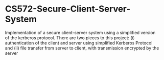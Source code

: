 # CS572-Secure-Client-Server-System
Implementation of a secure client-server system using a simplified version of the kerberos protocol. There are two pieces to this project: (i) authentication of the client and server using simplified Kerberos Protocol and (ii) file transfer from server to client, with transmission encrypted by the server
